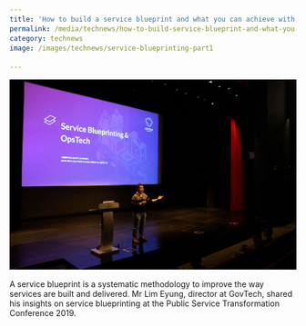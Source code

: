 ```yaml
---
title: 'How to build a service blueprint and what you can achieve with it'
permalink: /media/technews/how-to-build-service-blueprint-and-what-you-can-achieve-with-it
category: technews
image: /images/technews/service-blueprinting-part1

---
```



![Service blueprinting at PST](/images/technews/service-blueprinting-part1.png)

A service blueprint is a systematic methodology to improve the way services are built and delivered. Mr Lim Eyung, director at GovTech, shared his insights on service blueprinting at the Public Service Transformation Conference 2019.
